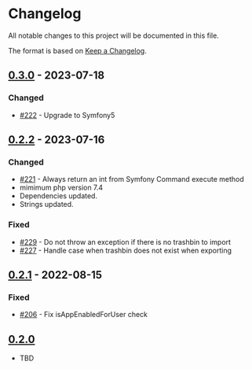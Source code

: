 # Changelog

All notable changes to this project will be documented in this file.

The format is based on [Keep a Changelog](http://keepachangelog.com/en/1.0.0/).

## [0.3.0] - 2023-07-18

### Changed

- [#222](https://github.com/owncloud/data_exporter/pull/222) - Upgrade to Symfony5

## [0.2.2] - 2023-07-16

### Changed

- [#221](https://github.com/owncloud/data_exporter/pull/221) - Always return an int from Symfony Command execute method
- mimimum php version 7.4
- Dependencies updated.
- Strings updated.

### Fixed

- [#229](https://github.com/owncloud/data_exporter/pull/229) - Do not throw an exception if there is no trashbin to import
- [#227](https://github.com/owncloud/data_exporter/pull/227) - Handle case when trashbin does not exist when exporting


## [0.2.1] - 2022-08-15

### Fixed

- [#206](https://github.com/owncloud/data_exporter/pull/206) - Fix isAppEnabledForUser check


## [0.2.0]

- TBD

[Unreleased]: https://github.com/owncloud/data_exporter/compare/v0.3.0...master
[0.3.0]: https://github.com/owncloud/data_exporter/compare/v0.2.2...v0.3.0
[0.2.2]: https://github.com/owncloud/data_exporter/compare/v0.2.1...v0.2.2
[0.2.1]: https://github.com/owncloud/data_exporter/compare/v0.2.0...v0.2.1
[0.2.0]: https://github.com/owncloud/data_exporter/compare/v0.0.1..v0.2.0
